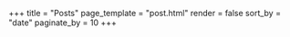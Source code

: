 +++
title = "Posts"
page_template = "post.html"
render = false
sort_by = "date"
paginate_by = 10
+++
